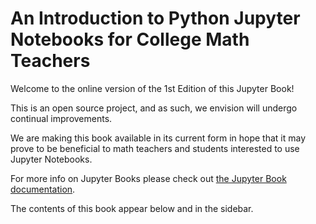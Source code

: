 # An Introduction to Python Jupyter Notebooks for College Math Teachers

Welcome to the online version of the 1st Edition of this Jupyter Book!

This is an open source project, and as such, we envision will undergo continual improvements.

We are making this book available in its current form in hope that it may prove to be beneficial to math teachers and students interested to use Jupyter Notebooks.

For more info on Jupyter Books please check out [the Jupyter Book documentation](https://jupyterbook.org).

The contents of this book appear below and in the sidebar.

```{tableofcontents}
```
